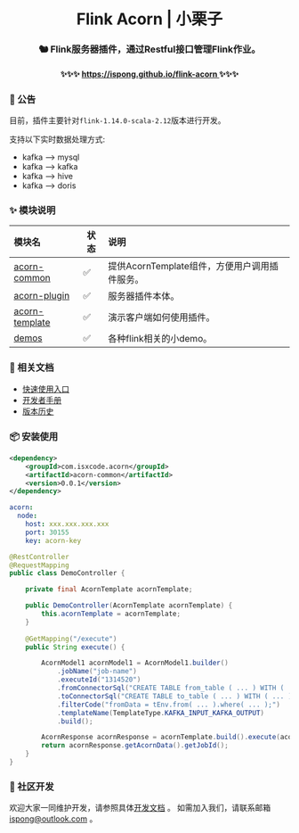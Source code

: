 <h1 align="center">
    Flink Acorn | 小栗子
</h1>

<h3 align="center">
    🐿️ Flink服务器插件，通过Restful接口管理Flink作业。
</h3>

<h4 align="center">
    ✨✨✨ <a href="https://ispong.github.io/flink-acorn" > 
         https://ispong.github.io/flink-acorn
    </a> ✨✨✨
</h4>

### 📢 公告

目前，插件主要针对`flink-1.14.0-scala-2.12`版本进行开发。

支持以下实时数据处理方式:
- kafka --> mysql
- kafka --> kafka
- kafka --> hive
- kafka --> doris

### ✨ 模块说明

| 模块名                                                    | 状态                 | 说明                            |
|:-------------------------------------------------------|--------------------|:------------------------------|
| [acorn-common](https://ispong.github.io/flink-acorn)   | :white_check_mark: | 提供AcornTemplate组件，方便用户调用插件服务。 |
| [acorn-plugin](https://ispong.github.io/flink-acorn)   | :white_check_mark: | 服务器插件本体。                      |
| [acorn-template](https://ispong.github.io/flink-acorn) | :white_check_mark: | 演示客户端如何使用插件。                  |
| [demos](https://ispong.github.io/flink-acorn)          | :white_check_mark: | 各种flink相关的小demo。              |

### 📒 相关文档

- [快速使用入口](https://ispong.github.io/flink-acorn/#/zh-cn/start/%E5%BF%AB%E9%80%9F%E4%BD%BF%E7%94%A8)
- [开发者手册](https://ispong.github.io/flink-acorn/#/zh-cn/contributing)
- [版本历史](https://ispong.github.io/flink-acorn/#/zh-cn/changelog)

### 📦 安装使用

```xml
<dependency>
    <groupId>com.isxcode.acorn</groupId>
    <artifactId>acorn-common</artifactId>
    <version>0.0.1</version>
</dependency>
```

```yaml
acorn:
  node:
    host: xxx.xxx.xxx.xxx
    port: 30155
    key: acorn-key
```

```java
@RestController
@RequestMapping
public class DemoController {

    private final AcornTemplate acornTemplate;

    public DemoController(AcornTemplate acornTemplate) {
        this.acornTemplate = acornTemplate;
    }
    
    @GetMapping("/execute")
    public String execute() {

        AcornModel1 acornModel1 = AcornModel1.builder()
            .jobName("job-name")
            .executeId("1314520")
            .fromConnectorSql("CREATE TABLE from_table ( ... ) WITH ( ... )")
            .toConnectorSql("CREATE TABLE to_table ( ... ) WITH ( ... )")
            .filterCode("fromData = tEnv.from( ... ).where( ... );")
            .templateName(TemplateType.KAFKA_INPUT_KAFKA_OUTPUT)
            .build();

        AcornResponse acornResponse = acornTemplate.build().execute(acornModel1);
        return acornResponse.getAcornData().getJobId();
    }
}
```

### 👏 社区开发

欢迎大家一同维护开发，请参照具体[开发文档](https://github.com/ispong/flink-acorn/blob/main/CONTRIBUTING.md) 。
如需加入我们，请联系邮箱 ispong@outlook.com 。
